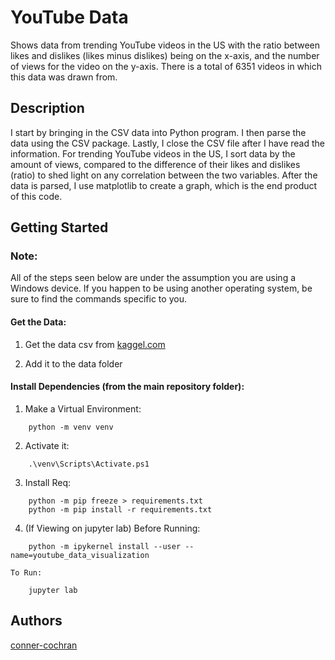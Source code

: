 # YouTube Data

Shows data from trending YouTube videos in the US with the ratio between likes and dislikes (likes minus dislikes) being on the x-axis, and the number of views for the video on the y-axis. There is a total of 6351 videos in which this data was drawn from.

## Description

I start by bringing in the CSV data into Python program. I then parse the data using the CSV package. Lastly, I close the CSV file after I have read the information. For trending YouTube videos in the US, I sort data by the amount of views, compared to the difference of their likes and dislikes (ratio) to shed light on any correlation between the two variables. After the data is parsed, I use matplotlib to create a graph, which is the end product of this code.

## Getting Started

### Note:
All of the steps seen below are under the assumption you are using a Windows device. If you happen to be using another operating system, be sure to find the commands specific to you.

#### Get the Data:
1. Get the data csv from
[kaggel.com](https://www.kaggle.com/datasnaek/youtube-new?select=USvideos.csv)

2. Add it to the data folder

#### Install Dependencies (from the main repository folder):
1. Make a Virtual Environment:
```
    python -m venv venv
```

2. Activate it:
```
    .\venv\Scripts\Activate.ps1
```

3. Install Req:
```
    python -m pip freeze > requirements.txt
    python -m pip install -r requirements.txt
```

4. (If Viewing on jupyter lab)
    Before Running:
```
    python -m ipykernel install --user --name=youtube_data_visualization
```

    To Run:
```    
    jupyter lab
```  
   
## Authors

[conner-cochran](https://github.com/conner-cochran)
